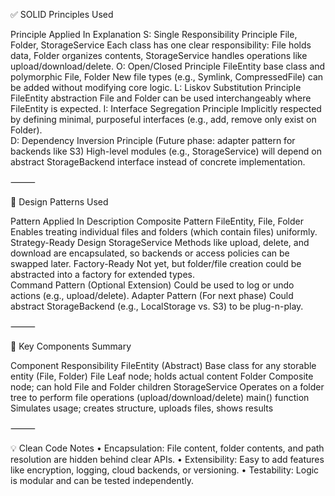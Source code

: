 

✅ SOLID Principles Used

Principle	Applied In	Explanation
S: Single Responsibility Principle	File, Folder, StorageService	Each class has one clear responsibility: File holds data, Folder organizes contents, StorageService handles operations like upload/download/delete.
O: Open/Closed Principle	FileEntity base class and polymorphic File, Folder	New file types (e.g., Symlink, CompressedFile) can be added without modifying core logic.
L: Liskov Substitution Principle	FileEntity abstraction	File and Folder can be used interchangeably where FileEntity is expected.
I: Interface Segregation Principle	Implicitly respected by defining minimal, purposeful interfaces (e.g., add, remove only exist on Folder).	
D: Dependency Inversion Principle	(Future phase: adapter pattern for backends like S3)	High-level modules (e.g., StorageService) will depend on abstract StorageBackend interface instead of concrete implementation.


⸻

🎯 Design Patterns Used

Pattern	Applied In	Description
Composite Pattern	FileEntity, File, Folder	Enables treating individual files and folders (which contain files) uniformly.
Strategy-Ready Design	StorageService	Methods like upload, delete, and download are encapsulated, so backends or access policies can be swapped later.
Factory-Ready	Not yet, but folder/file creation could be abstracted into a factory for extended types.	
Command Pattern (Optional Extension)	Could be used to log or undo actions (e.g., upload/delete).	
Adapter Pattern (For next phase)	Could abstract StorageBackend (e.g., LocalStorage vs. S3) to be plug-n-play.	


⸻

🧱 Key Components Summary

Component	Responsibility
FileEntity (Abstract)	Base class for any storable entity (File, Folder)
File	Leaf node; holds actual content
Folder	Composite node; can hold File and Folder children
StorageService	Operates on a folder tree to perform file operations (upload/download/delete)
main() function	Simulates usage; creates structure, uploads files, shows results


⸻

💡 Clean Code Notes
	•	Encapsulation: File content, folder contents, and path resolution are hidden behind clear APIs.
	•	Extensibility: Easy to add features like encryption, logging, cloud backends, or versioning.
	•	Testability: Logic is modular and can be tested independently.
